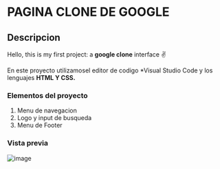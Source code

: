 # PAGINA CLONE DE GOOGLE
## Descripcion 
Hello, this is my first project: a **google clone** interface ✌️

En este proyecto utilizamosel editor de codigo *Visual Studio Code y los lenguajes **HTML Y CSS.**

### Elementos del proyecto
<ol>
  <li>Menu de navegacion</li>
  <li>Logo y input de busqueda</li>
  <li>Menu de Footer</li>
</ol>

### Vista previa
![image](https://github.com/EliBatalla/clon-google/assets/151804974/e832aec3-1196-49f5-8747-9282e2c7a1c3)


